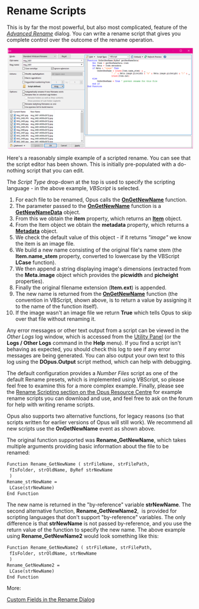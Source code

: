 # Rename Scripts

This is by far the most powerful, but also most complicated, feature of the *[Advanced Rename](/Manual/file_operations/renaming_files/advanced_rename/README.md)* dialog. You can write a rename script that gives you complete control over the outcome of the rename operation.

![](/Manual/images/media/rename_scripts.png)

Here's a reasonably simple example of a scripted rename. You can see that the script editor has been shown. This is initially pre-populated with a do-nothing script that you can edit.

The *Script Type* drop-down at the top is used to specify the scripting language - in the above example, *VBScript* is selected.

1.  For each file to be renamed, Opus calls the **[OnGetNewName](/Manual/reference/scripting_reference/scripting_events/ongetnewname.md)** function.
2.  The parameter passed to the **[OnGetNewName](/Manual/reference/scripting_reference/scripting_events/ongetnewname.md)** function is a **[GetNewNameData](/Manual/reference/scripting_reference/scripting_objects/getnewnamedata.md)** object.
3.  From this we obtain the **item** property, which returns an **[Item](/Manual/reference/scripting_reference/scripting_objects/item.md)** object.
4.  From the Item object we obtain the **metadata** property, which returns a **[Metadata](/Manual/reference/scripting_reference/scripting_objects/metadata.md)** object.
5.  We check the default value of this object - if it returns *"image"* we know the item is an image file.
6.  We build a new name consisting of the original file's name stem (the **Item.name_stem** property, converted to lowercase by the VBScript **LCase** function).
7.  We then append a string displaying image's dimensions (extracted from the **Meta.image** object which provides the **picwidth** and **picheight** properties).
8.  Finally the original filename extension (**Item.ext**) is appended.
9.  The new name is returned from the **[OnGetNewName](/Manual/reference/scripting_reference/scripting_events/ongetnewname.md)** function (the convention in VBScript, shown above, is to return a value by assigning it to the name of the function itself).
10. If the image wasn't an image file we return **True** which tells Opus to skip over that file without renaming it.

Any error messages or other text output from a script can be viewed in the *Other Logs* log window, which is accessed from the [Utility Panel](/Manual/basic_concepts/the_lister/utility_panel.md) (or the **Logs / Other Logs** command in the **Help** menu). If you find a script isn't behaving as expected, you should check this log to see if any error messages are being generated. You can also output your own text to this log using the **DOpus.Output** script method, which can help with debugging.

The default configuration provides a *Number Files* script as one of the default Rename presets, which is implemented using VBScript, so please feel free to examine this for a more complex example. Finally, please see the [Rename Scripting section on the Opus Resource Centre](https://resource.dopus.com/c/rename) for example rename scripts you can download and use, and feel free to ask on the forum for help with writing rename scripts.

Opus also supports two alternative functions, for legacy reasons (so that scripts written for earlier versions of Opus will still work). We recommend all new scripts use the **OnGetNewName** event as shown above.

The original function supported was **Rename_GetNewName**, which takes multiple arguments providing basic information about the file to be renamed:

    Function Rename_GetNewName ( strFileName, strFilePath, 
     fIsFolder, strOldName, ByRef strNewName 
     )
    Rename_strNewName = 
     LCase(strNewName)
    End Function

The new name is returned in the "by-reference" variable **strNewName**. The second alternative function, **Rename_GetNewName2**,  is provided for scripting languages that don't support "by-reference" variables. The only difference is that **strNewName** is not passed by-reference, and you use the return value of the function to specify the new name. The above example using **Rename_GetNewName2** would look something like this:

    Function Rename_GetNewName2 ( strFileName, strFilePath, 
     fIsFolder, strOldName, strNewName 
     )
    Rename_GetNewName2 = 
     LCase(strNewName)
    End Function

More:

[Custom Fields in the Rename Dialog](/Manual/scripting/rename_scripts/custom_fields_in_the_rename_dialog.md)  
